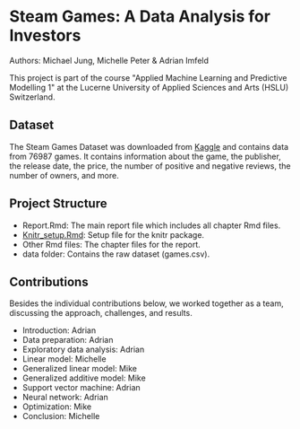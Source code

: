 # Steam Games: A Data Analysis for Investors

Authors: Michael Jung, Michelle Peter & Adrian Imfeld

This project is part of the course "Applied Machine Learning and Predictive Modelling 1" at the Lucerne University of Applied Sciences and Arts (HSLU) Switzerland.

## Dataset

The Steam Games Dataset was downloaded from [Kaggle](https://www.kaggle.com/datasets/fronkongames/steam-games-dataset) and contains data from 76987 games. It contains information about the game, the publisher, the release date, the price, the number of positive and negative reviews, the number of owners, and more.

## Project Structure

- Report.Rmd: The main report file which includes all chapter Rmd files.
- [Knitr_setup.Rmd](Knitr_setup.Rmd): Setup file for the knitr package.
- Other Rmd files: The chapter files for the report.
- data folder: Contains the raw dataset (games.csv).

## Contributions

Besides the individual contributions below, we worked together as a team, discussing the approach, challenges, and results.

- Introduction: Adrian
- Data preparation: Adrian
- Exploratory data analysis: Adrian
- Linear model: Michelle
- Generalized linear model: Mike
- Generalized additive model: Mike
- Support vector machine: Adrian
- Neural network: Adrian
- Optimization: Mike
- Conclusion: Michelle
